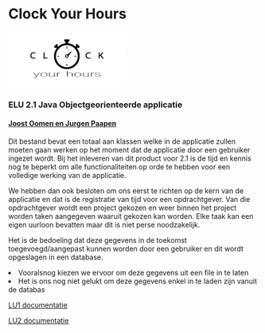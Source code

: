 # <B>Clock Your Hours</B>
<img src="LOGO.jpg" alt="LOGO ClockYouHours"> 
<h3>ELU 2.1 Java Objectgeorienteerde applicatie

<h4><u>Joost Oomen en Jurgen Paapen</u></h4>

Dit bestand bevat een totaal aan klassen welke in de applicatie zullen moeten gaan werken op het moment dat de applicatie door een gebruiker ingezet wordt.
Bij het inleveren van dit product voor 2.1 is de tijd en kennis nog te beperkt om alle functionaliteiten op orde te hebben voor een volledige werking van de applicatie. 

We hebben dan ook besloten om ons eerst te richten op de kern van de applicatie en dat is de registratie van tijd voor een opdrachtgever. Van die opdrachtgever wordt een project gekozen en weer 
binnen het project worden taken aangegeven waaruit gekozen kan worden. Elke taak kan een eigen uurloon bevatten maar dit is niet perse noodzakelijk.

Het is de bedoeling dat deze gegevens in de toekomst toegevoegd/aangepast kunnen worden door een gebruiker en dit wordt opgeslagen in een database.

<li>
Vooralsnog kiezen we ervoor om deze gegevens uit een file in te laten
<li>
Het is ons nog niet gelukt om deze gegevens enkel in te laden zijn vanuit de databas


<a href="https://github.com/JurgenPaapen/JuJo-Project/blob/develop/src/main/resources/documentationLU1">LU1 documentatie</a>

<a href="https://github.com/JurgenPaapen/JuJo-Project/blob/develop/src/main/resources/documentationLU2">LU2 documentatie</a>